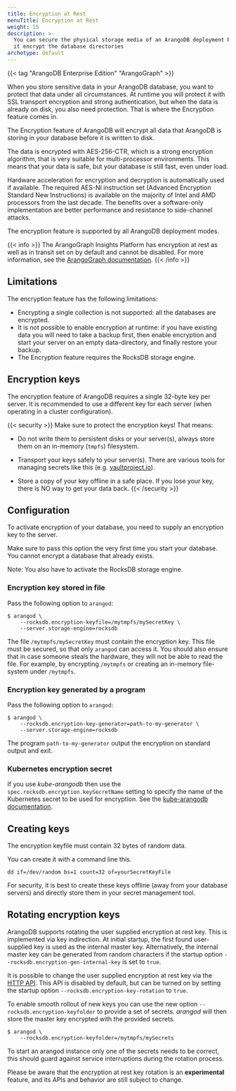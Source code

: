 ```yaml
---
title: Encryption at Rest
menuTitle: Encryption at Rest
weight: 15
description: >-
  You can secure the physical storage media of an ArangoDB deployment by letting
  it encrypt the database directories
archetype: default
---
```

{{< tag "ArangoDB Enterprise Edition" "ArangoGraph" >}}

When you store sensitive data in your ArangoDB database, you want to protect
that data under all circumstances. At runtime you will protect it with SSL
transport encryption and strong authentication, but when the data is already
on disk, you also need protection. That is where the Encryption feature comes
in.

The Encryption feature of ArangoDB will encrypt all data that ArangoDB is
storing in your database before it is written to disk.

The data is encrypted with AES-256-CTR, which is a strong encryption algorithm,
that is very suitable for multi-processor environments. This means that your
data is safe, but your database is still fast, even under load.

Hardware acceleration for encryption and decryption is automatically used if
available. The required AES-NI instruction set (Advanced Encryption Standard
New Instructions) is available on the majority of Intel and AMD processors from
the last decade. The benefits over a software-only implementation are better
performance and resistance to side-channel attacks.

The encryption feature is supported by all ArangoDB deployment modes.

{{< info >}}
The ArangoGraph Insights Platform has encryption at rest as well as in transit
set on by default and cannot be disabled. For more information, see the
[ArangoGraph documentation](../../arangograph/_index.md).
{{< /info >}}

## Limitations

The encryption feature has the following limitations:

- Encrypting a single collection is not supported: all the databases are
  encrypted.
- It is not possible to enable encryption at runtime: if you have existing
  data you will need to take a backup first, then enable encryption and
  start your server on an empty data-directory, and finally restore your
  backup.
- The Encryption feature requires the RocksDB storage engine.

## Encryption keys

The encryption feature of ArangoDB requires a single 32-byte key per server.
It is recommended to use a different key for each server (when operating in a
cluster configuration).

{{< security >}}
Make sure to protect the encryption keys! That means:

- Do not write them to persistent disks or your server(s), always store them on
  an in-memory (`tmpfs`) filesystem.

- Transport your keys safely to your server(s). There are various tools for
  managing secrets like this (e.g.
  [vaultproject.io](https://www.vaultproject.io/)).

- Store a copy of your key offline in a safe place. If you lose your key, there
  is NO way to get your data back.
{{< /security >}}

## Configuration

To activate encryption of your database, you need to supply an encryption key
to the server.

Make sure to pass this option the very first time you start your database.
You cannot encrypt a database that already exists.

Note: You also have to activate the RocksDB storage engine.

### Encryption key stored in file

Pass the following option to `arangod`:

```
$ arangod \
    --rocksdb.encryption-keyfile=/mytmpfs/mySecretKey \
    --server.storage-engine=rocksdb
```
The file `/mytmpfs/mySecretKey` must contain the encryption key. This
file must be secured, so that only `arangod` can access it. You should
also ensure that in case someone steals the hardware, they will not be
able to read the file. For example, by encrypting `/mytmpfs` or
creating an in-memory file-system under `/mytmpfs`.

### Encryption key generated by a program

Pass the following option to `arangod`:

```
$ arangod \
    --rocksdb.encryption-key-generator=path-to-my-generator \
    --server.storage-engine=rocksdb
```

The program `path-to-my-generator` output the encryption on standard
output and exit.

### Kubernetes encryption secret

If you use _kube-arangodb_ then use the `spec.rocksdb.encryption.keySecretName`
setting to specify the name of the Kubernetes secret to be used for encryption.
See the [kube-arangodb documentation](https://arangodb.github.io/kube-arangodb/docs/api/ArangoDeployment.V1#specrocksdbencryptionkeysecretname).

## Creating keys

The encryption keyfile must contain 32 bytes of random data.

You can create it with a command line this.

```
dd if=/dev/random bs=1 count=32 of=yourSecretKeyFile
```

For security, it is best to create these keys offline (away from your database
servers) and directly store them in your secret management tool.

## Rotating encryption keys

ArangoDB supports rotating the user supplied encryption at rest key.
This is implemented via key indirection. At initial startup, the first found 
user-supplied key is used as the internal master key. Alternatively, the internal 
master key can be generated from random characters if the startup option
`--rocksdb.encryption-gen-internal-key` is set to `true`.

It is possible to change the user supplied encryption at rest key via the
[HTTP API](../../develop/http-api/security.md#encryption-at-rest). This API
is disabled by default, but can be turned on by setting the startup option
`--rocksdb.encryption-key-rotation` to `true`.

To enable smooth rollout of new keys you can use the new option 
`--rocksdb.encryption-keyfolder` to provide a set of secrets.
_arangod_ will then store the master key encrypted with the provided secrets.

```
$ arangod \
    --rocksdb.encryption-keyfolder=/mytmpfs/mySecrets
```

To start an arangod instance only one of the secrets needs to be correct, 
this should guard against service interruptions during the rotation process.

Please be aware that the encryption at rest key rotation is an **experimental** 
feature, and its APIs and behavior are still subject to change. 
